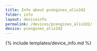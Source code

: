 ```yaml
---
title: Info about pcengines_alix2d2
folder: info
layout: deviceinfo
permalink: /devices/pcengines_alix2d2/
device: pcengines_alix2d2
---
```

{% include templates/device_info.md %}

